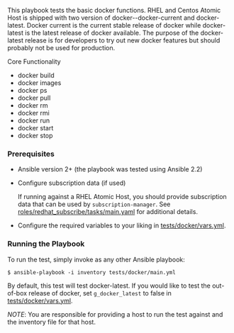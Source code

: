 This playbook tests the basic docker functions.  RHEL and Centos Atomic Host is
shipped with two version of docker--docker-current and docker-latest.  Docker
current is the current stable release of docker while docker-latest is the latest
release of docker available.  The purpose of the docker-latest release is for
developers to try out new docker features but should probably not be used for
production.

Core Functionality
  - docker build
  - docker images
  - docker ps
  - docker pull
  - docker rm
  - docker rmi
  - docker run
  - docker start
  - docker stop

### Prerequisites
  - Ansible version 2+ (the playbook was tested using Ansible 2.2)

  - Configure subscription data (if used)

    If running against a RHEL Atomic Host, you should provide subscription
    data that can be used by `subscription-manager`.  See
    [roles/redhat_subscribe/tasks/main.yaml](roles/redhat_subscribe/tasks/main.yaml)
    for additional details.

  - Configure the required variables to your liking in [tests/docker/vars.yml](vars.yml).

### Running the Playbook

To run the test, simply invoke as any other Ansible playbook:

```
$ ansible-playbook -i inventory tests/docker/main.yml
```

By default, this test will test docker-latest.  If you would like to test the
out-of-box release of docker, set `g_docker_latest` to false in [tests/docker/vars.yml](vars.yml).

*NOTE*: You are responsible for providing a host to run the test against and the
inventory file for that host.
